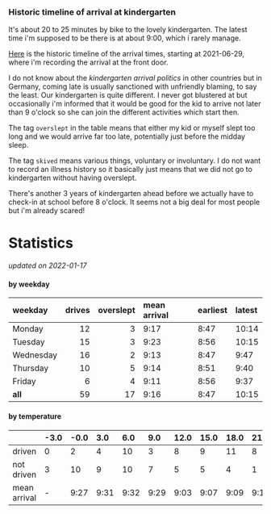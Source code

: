 ### Historic timeline of arrival at kindergarten

It's about 20 to 25 minutes by bike to the lovely kindergarten. 
The latest time i'm supposed to be there is at about 9:00, 
which i rarely manage. 

[Here](times.csv) is the historic timeline of the arrival times, starting
at 2021-06-29, where i'm recording the arrival at the front door.

I do not know about the *kindergarten arrival politics* in other
countries but in Germany, coming late is usually sanctioned 
with unfriendly blaming, to say the least. Our kindergarten is quite
different. I never got blustered at but occasionally i'm informed
that it would be good for the kid to arrive not later than 9 o'clock
so she can join the different activities which start then. 

The tag `overslept` in the table means that either my kid or myself
slept too long and we would arrive far too late, potentially just
before the midday sleep.

The tag `skived` means various things, voluntary or involuntary. I 
do not want to record an illness history so it basically just means
that we did not go to kindergarten without having overslept.

There's another 3 years of kindergarten ahead before we actually 
have to check-in at school before 8 o'clock. It seems not a big deal
for most people but i'm already scared!


# Statistics

*updated on 2022-01-17*

#### by weekday

| weekday   |   drives |   overslept | mean arrival   | earliest   | latest   |
|:----------|---------:|------------:|:---------------|:-----------|:---------|
| Monday    |       12 |           3 | 9:17           | 8:47       | 10:14    |
| Tuesday   |       15 |           3 | 9:23           | 8:56       | 10:15    |
| Wednesday |       16 |           2 | 9:13           | 8:47       | 9:47     |
| Thursday  |       10 |           5 | 9:14           | 8:51       | 9:40     |
| Friday    |        6 |           4 | 9:11           | 8:56       | 9:37     |
| **all**   |       59 |          17 | 9:16           | 8:47       | 10:15    |

#### by temperature

|              | -3.0   | -0.0   | 3.0   | 6.0   | 9.0   | 12.0   | 15.0   | 18.0   | 21.0   | 24.0   |
|:-------------|:-------|:-------|:------|:------|:------|:-------|:-------|:-------|:-------|:-------|
| driven       | 0      | 2      | 4     | 10    | 3     | 8      | 9      | 11     | 8      | 3      |
| not driven   | 3      | 10     | 9     | 10    | 7     | 5      | 5      | 4      | 1      | 1      |
| mean arrival | -      | 9:27   | 9:31  | 9:32  | 9:29  | 9:03   | 9:07   | 9:09   | 9:17   | 9:15   |

